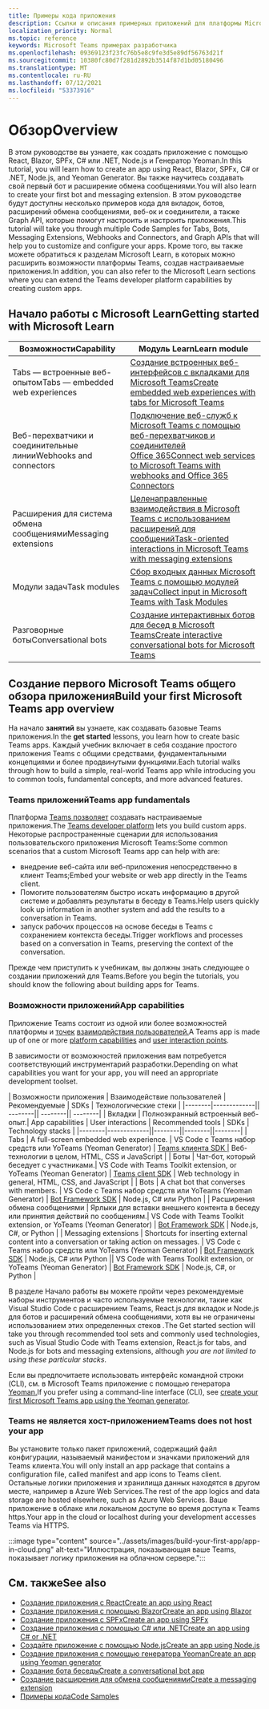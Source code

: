 ```yaml
---
title: Примеры кода приложения
description: Ссылки и описания примерных приложений для платформы Microsoft Teams разработчика
localization_priority: Normal
ms.topic: reference
keywords: Microsoft Teams примерах разработчика
ms.openlocfilehash: 09369123f23fc76b5e8c9fe3d5e89df56763d21f
ms.sourcegitcommit: 10380fc80d7f281d2892b3514f87d1bd05180496
ms.translationtype: MT
ms.contentlocale: ru-RU
ms.lasthandoff: 07/12/2021
ms.locfileid: "53373916"
---
```

# <a name="overview"></a><span data-ttu-id="6b45d-104">Обзор</span><span class="sxs-lookup"><span data-stu-id="6b45d-104">Overview</span></span>

<span data-ttu-id="6b45d-105">В этом руководстве вы узнаете, как создать приложение с помощью React, Blazor, SPFx, C# или .NET, Node.js и Генератор Yeoman.</span><span class="sxs-lookup"><span data-stu-id="6b45d-105">In this tutorial, you will learn how to create an app using React, Blazor, SPFx, C# or .NET, Node.js, and Yeoman Generator.</span></span> <span data-ttu-id="6b45d-106">Вы также научитесь создавать свой первый бот и расширение обмена сообщениями.</span><span class="sxs-lookup"><span data-stu-id="6b45d-106">You will also learn to create your first bot and messaging extension.</span></span> <span data-ttu-id="6b45d-107">В этом руководстве будут доступны несколько примеров кода для вкладок, ботов, расширений обмена сообщениями, веб-ок и соединители, а также Graph API, которые помогут настроить и настроить приложения.</span><span class="sxs-lookup"><span data-stu-id="6b45d-107">This tutorial will take you through multiple Code Samples for Tabs, Bots, Messaging Extensions, Webhooks and Connectors, and Graph APIs that will help you to customize and configure your apps.</span></span> <span data-ttu-id="6b45d-108">Кроме того, вы также можете обратиться к разделам Microsoft Learn, в которых можно расширить возможности платформы Teams, создав настраиваемые приложения.</span><span class="sxs-lookup"><span data-stu-id="6b45d-108">In addition, you can also refer to the Microsoft Learn sections where you can extend the Teams developer platform capabilities by creating custom apps.</span></span>  

## <a name="getting-started-with-microsoft-learn"></a><span data-ttu-id="6b45d-109">Начало работы с Microsoft Learn</span><span class="sxs-lookup"><span data-stu-id="6b45d-109">Getting started with Microsoft Learn</span></span>

| <span data-ttu-id="6b45d-110">**Возможности**</span><span class="sxs-lookup"><span data-stu-id="6b45d-110">**Capability**</span></span>| <span data-ttu-id="6b45d-111">**Модуль Learn**</span><span class="sxs-lookup"><span data-stu-id="6b45d-111">**Learn module**</span></span>|
|--------|-------------|
| <span data-ttu-id="6b45d-112">Tabs — встроенные веб-опытом</span><span class="sxs-lookup"><span data-stu-id="6b45d-112">Tabs  — embedded web experiences</span></span>  |  [<span data-ttu-id="6b45d-113">Создание встроенных веб-интерфейсов с вкладками для Microsoft Teams</span><span class="sxs-lookup"><span data-stu-id="6b45d-113">Create embedded web experiences with tabs for Microsoft Teams</span></span>](/learn/modules/embedded-web-experiences/) |
| <span data-ttu-id="6b45d-114">Веб-перехватчики и соединительные линии</span><span class="sxs-lookup"><span data-stu-id="6b45d-114">Webhooks and connectors</span></span>  |  [<span data-ttu-id="6b45d-115">Подключение веб-служб к Microsoft Teams с помощью веб-перехватчиков и соединителей Office 365</span><span class="sxs-lookup"><span data-stu-id="6b45d-115">Connect web services to Microsoft Teams with webhooks and Office 365 Connectors</span></span>](/learn/modules/msteams-webhooks-connectors/) |
|<span data-ttu-id="6b45d-116">Расширения для система обмена сообщениями</span><span class="sxs-lookup"><span data-stu-id="6b45d-116">Messaging extensions</span></span>  | [<span data-ttu-id="6b45d-117">Целенаправленные взаимодействия в Microsoft Teams с использованием расширений для сообщений</span><span class="sxs-lookup"><span data-stu-id="6b45d-117">Task-oriented interactions in Microsoft Teams with messaging extensions</span></span>](/learn/modules/msteams-messaging-extensions/)  |
| <span data-ttu-id="6b45d-118">Модули задач</span><span class="sxs-lookup"><span data-stu-id="6b45d-118">Task modules</span></span> |  [<span data-ttu-id="6b45d-119">Сбор входных данных Microsoft Teams с помощью модулей задач</span><span class="sxs-lookup"><span data-stu-id="6b45d-119">Collect input in Microsoft Teams with Task Modules</span></span>](/learn/modules/msteams-task-modules/) |
| <span data-ttu-id="6b45d-120">Разговорные боты</span><span class="sxs-lookup"><span data-stu-id="6b45d-120">Conversational bots</span></span>  | [<span data-ttu-id="6b45d-121">Создание интерактивных ботов для бесед в Microsoft Teams</span><span class="sxs-lookup"><span data-stu-id="6b45d-121">Create interactive conversational bots for Microsoft Teams</span></span>](/learn/modules/msteams-conversation-bots/)  |

## <a name="build-your-first-microsoft-teams-app-overview"></a><span data-ttu-id="6b45d-122">Создание первого Microsoft Teams общего обзора приложения</span><span class="sxs-lookup"><span data-stu-id="6b45d-122">Build your first Microsoft Teams app overview</span></span>

<span data-ttu-id="6b45d-123">На начало **занятий** вы узнаете, как создавать базовые Teams приложения.</span><span class="sxs-lookup"><span data-stu-id="6b45d-123">In the **get started** lessons, you learn how to create basic Teams apps.</span></span> <span data-ttu-id="6b45d-124">Каждый учебник включает в себя создание простого приложения Teams с общими средствами, фундаментальными концепциями и более продвинутыми функциями.</span><span class="sxs-lookup"><span data-stu-id="6b45d-124">Each tutorial walks through how to build a simple, real-world Teams app while introducing you to common tools, fundamental concepts, and more advanced features.</span></span>

### <a name="teams-app-fundamentals"></a><span data-ttu-id="6b45d-125">Teams приложений</span><span class="sxs-lookup"><span data-stu-id="6b45d-125">Teams app fundamentals</span></span>

<span data-ttu-id="6b45d-126">Платформа [Teams позволяет](../overview.md) создавать настраиваемые приложения.</span><span class="sxs-lookup"><span data-stu-id="6b45d-126">The [Teams developer platform](../overview.md) lets you build custom apps.</span></span> <span data-ttu-id="6b45d-127">Некоторые распространенные сценарии для использования пользовательского приложения Microsoft Teams:</span><span class="sxs-lookup"><span data-stu-id="6b45d-127">Some common scenarios that a custom Microsoft Teams app can help with are:</span></span>

* <span data-ttu-id="6b45d-128">внедрение веб-сайта или веб-приложения непосредственно в клиент Teams;</span><span class="sxs-lookup"><span data-stu-id="6b45d-128">Embed your website or web app directly in the Teams client.</span></span>
* <span data-ttu-id="6b45d-129">Помогите пользователям быстро искать информацию в другой системе и добавлять результаты в беседу в Teams.</span><span class="sxs-lookup"><span data-stu-id="6b45d-129">Help users quickly look up information in another system and add the results to a conversation in Teams.</span></span>
* <span data-ttu-id="6b45d-130">запуск рабочих процессов на основе беседы в Teams с сохранением контекста беседы.</span><span class="sxs-lookup"><span data-stu-id="6b45d-130">Trigger workflows and processes based on a conversation in Teams, preserving the context of the conversation.</span></span>

<span data-ttu-id="6b45d-131">Прежде чем приступить к учебникам, вы должны знать следующее о создании приложений для Teams.</span><span class="sxs-lookup"><span data-stu-id="6b45d-131">Before you begin the tutorials, you should know the following about building apps for Teams.</span></span>

### <a name="app-capabilities"></a><span data-ttu-id="6b45d-132">Возможности приложений</span><span class="sxs-lookup"><span data-stu-id="6b45d-132">App capabilities</span></span>

<span data-ttu-id="6b45d-133">Приложение Teams состоит из одной или более возможностей платформы и [точек](../concepts/capabilities-overview.md) [взаимодействия пользователей.](../concepts/extensibility-points.md)</span><span class="sxs-lookup"><span data-stu-id="6b45d-133">A Teams app is made up of one or more [platform capabilities](../concepts/capabilities-overview.md) and [user interaction points](../concepts/extensibility-points.md).</span></span>

<span data-ttu-id="6b45d-134">В зависимости от возможностей приложения вам потребуется соответствующий инструментарий разработки.</span><span class="sxs-lookup"><span data-stu-id="6b45d-134">Depending on what capabilities you want for your app, you will need an appropriate development toolset.</span></span>

<span data-ttu-id="6b45d-135">| Возможности приложения | Взаимодействие пользователей | Рекомендуемые | SDKs | Технологические стеки | |--------|-------------|| --------|| --------|| --------| | Вкладки | Полноэкранный встроенный веб-опыт.</span><span class="sxs-lookup"><span data-stu-id="6b45d-135">| App capabilities | User interactions | Recommended tools | SDKs | Technology stacks | |--------|-------------||--------||--------||--------| | Tabs | A full-screen embedded web experience.</span></span> <span data-ttu-id="6b45d-136">| VS Code с Teams набор средств или YoTeams (Yeoman Generator) | [Teams клиента SDK |](/javascript/api/overview/msteams-client) Веб-технологии в целом, HTML, CSS и JavaScript | | Боты | Чат-бот, который беседует с участниками.</span><span class="sxs-lookup"><span data-stu-id="6b45d-136">| VS Code with Teams Toolkit extension, or YoTeams (Yeoman Generator) | [Teams client SDK](/javascript/api/overview/msteams-client) | Web technology in general, HTML, CSS, and JavaScript | | Bots | A chat bot that converses with members.</span></span> <span data-ttu-id="6b45d-137">| VS Code с Teams набор средств или YoTeams (Yeoman Generator) | [Bot Framework SDK](https://dev.botframework.com/) | Node.js, C# или Python | | Расширения обмена сообщениями | Ярлыки для вставки внешнего контента в беседу или принятия действий по сообщениям.</span><span class="sxs-lookup"><span data-stu-id="6b45d-137">| VS Code with Teams Toolkit extension, or YoTeams (Yeoman Generator) | [Bot Framework SDK](https://dev.botframework.com/) | Node.js, C#, or Python | | Messaging extensions | Shortcuts for inserting external content into a conversation or taking action on messages.</span></span> <span data-ttu-id="6b45d-138">| VS Code с Teams набор средств или YoTeams (Yeoman Generator) | [Bot Framework SDK](https://dev.botframework.com/) | Node.js, C# или Python |</span><span class="sxs-lookup"><span data-stu-id="6b45d-138">| VS Code with Teams Toolkit extension, or YoTeams (Yeoman Generator) | [Bot Framework SDK](https://dev.botframework.com/) | Node.js, C#, or Python |</span></span>

<span data-ttu-id="6b45d-139">В разделе Начало работы вы можете пройти через рекомендуемые наборы инструментов и часто используемые технологии, такие как Visual Studio Code с расширением Teams, React.js для вкладок и Node.js для ботов и расширений обмена сообщениями, хотя вы не ограничены использованием этих определенных стеков *.*</span><span class="sxs-lookup"><span data-stu-id="6b45d-139">The Get started section will take you through recommended tool sets and commonly used technologies, such as Visual Studio Code with Teams extension, React.js for tabs, and Node.js for bots and messaging extensions, although *you are not limited to using these particular stacks*.</span></span>

<span data-ttu-id="6b45d-140">Если вы предпочитаете использовать интерфейс командной строки (CLI), см. в Microsoft Teams приложение с помощью генератора [Yeoman.](../get-started/get-started-yeoman.md)</span><span class="sxs-lookup"><span data-stu-id="6b45d-140">If you prefer using a command-line interface (CLI), see [create your first Microsoft Teams app using the Yeoman generator](../get-started/get-started-yeoman.md).</span></span>

### <a name="teams-does-not-host-your-app"></a><span data-ttu-id="6b45d-141">Teams не является хост-приложением</span><span class="sxs-lookup"><span data-stu-id="6b45d-141">Teams does not host your app</span></span>

<span data-ttu-id="6b45d-142">Вы установите только пакет приложений, содержащий файл конфигурации, называемый манифестом и значками приложений для Teams клиента.</span><span class="sxs-lookup"><span data-stu-id="6b45d-142">You will only install an app package that contains a configuration file, called manifest and app icons to Teams client.</span></span> <span data-ttu-id="6b45d-143">Остальные логики приложения и хранилища данных находятся в другом месте, например в Azure Web Services.</span><span class="sxs-lookup"><span data-stu-id="6b45d-143">The rest of the app logics and data storage are hosted elsewhere, such as Azure Web Services.</span></span> <span data-ttu-id="6b45d-144">Ваше приложение в облаке или локальном доступе во время доступа к Teams https.</span><span class="sxs-lookup"><span data-stu-id="6b45d-144">Your app in the cloud or localhost during your development accesses Teams via HTTPS.</span></span>

:::image type="content" source="../assets/images/build-your-first-app/app-in-cloud.png" alt-text="Иллюстрация, показывающая ваше Teams, показывает логику приложения на облачном сервере.":::

## <a name="see-also"></a><span data-ttu-id="6b45d-146">См. также</span><span class="sxs-lookup"><span data-stu-id="6b45d-146">See also</span></span>

* [<span data-ttu-id="6b45d-147">Создание приложения с React</span><span class="sxs-lookup"><span data-stu-id="6b45d-147">Create an app using React</span></span>](first-app-react.md)
* [<span data-ttu-id="6b45d-148">Создание приложения с помощью Blazor</span><span class="sxs-lookup"><span data-stu-id="6b45d-148">Create an app using Blazor</span></span>](first-app-blazor.md)
* [<span data-ttu-id="6b45d-149">Создание приложения с SPFx</span><span class="sxs-lookup"><span data-stu-id="6b45d-149">Create an app using SPFx</span></span>](first-app-spfx.md)
* [<span data-ttu-id="6b45d-150">Создание приложения с помощью C# или .NET</span><span class="sxs-lookup"><span data-stu-id="6b45d-150">Create an app using C# or .NET</span></span>](get-started-dotnet-app-studio.md)
* [<span data-ttu-id="6b45d-151">Создайте приложение с помощью Node.js</span><span class="sxs-lookup"><span data-stu-id="6b45d-151">Create an app using Node.js</span></span>](get-started-nodejs-app-studio.md)
* [<span data-ttu-id="6b45d-152">Создание приложения с помощью генератора Yeoman</span><span class="sxs-lookup"><span data-stu-id="6b45d-152">Create an app using Yeoman generator</span></span>](get-started-yeoman.md)
* [<span data-ttu-id="6b45d-153">Создание бота беседы</span><span class="sxs-lookup"><span data-stu-id="6b45d-153">Create a conversational bot app</span></span>](first-app-bot.md)
* [<span data-ttu-id="6b45d-154">Создание расширения для обмена сообщениями</span><span class="sxs-lookup"><span data-stu-id="6b45d-154">Create a messaging extension</span></span>](first-message-extension.md)
* [<span data-ttu-id="6b45d-155">Примеры кода</span><span class="sxs-lookup"><span data-stu-id="6b45d-155">Code Samples</span></span>](https://github.com/OfficeDev/Microsoft-Teams-Samples)